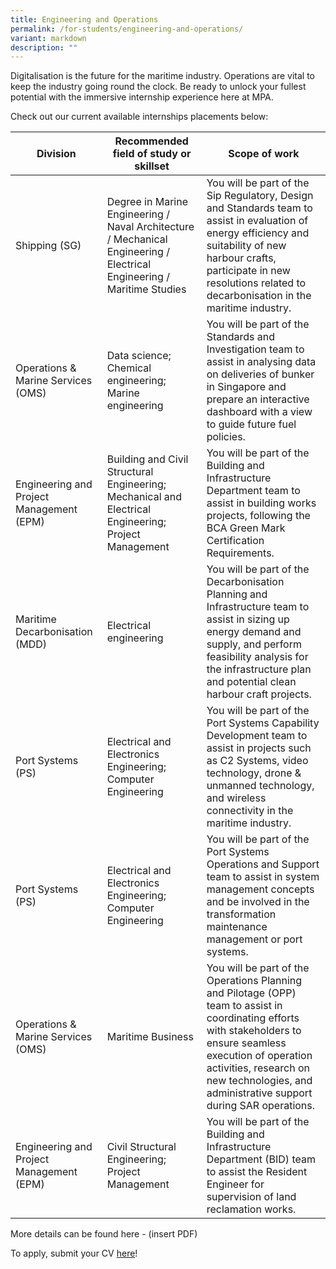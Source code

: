 ```yaml
---
title: Engineering and Operations
permalink: /for-students/engineering-and-operations/
variant: markdown
description: ""
---
```

Digitalisation is the future for the maritime industry. Operations are vital to keep the industry going round the clock. Be ready to unlock your fullest potential with the immersive internship experience here at MPA. 

Check out our current available internships placements below:

| Division | Recommended field of study or skillset | Scope of work |
| -------- | -------- | -------- |
| Shipping (SG)      | Degree in Marine Engineering / Naval Architecture / Mechanical Engineering / Electrical Engineering / Maritime Studies     | You will be part of the Sip Regulatory, Design and Standards team to assist in evaluation of energy efficiency and suitability of new harbour crafts, participate in new resolutions related to decarbonisation in the maritime industry.     |
| Operations & Marine Services (OMS)      | Data science; Chemical engineering; Marine engineering     | You will be part of the Standards and Investigation team to assist in analysing data on deliveries of bunker in Singapore and prepare an interactive dashboard with a view to guide future fuel policies.     |
| Engineering and Project Management (EPM)      | Building and Civil Structural Engineering; Mechanical and Electrical Engineering; Project Management     | You will be part of the Building and Infrastructure Department team to assist in building works projects, following the BCA Green Mark Certification Requirements.      |
| Maritime Decarbonisation (MDD)      | Electrical engineering     | You will be part of the Decarbonisation Planning and Infrastructure team to assist in sizing up energy demand and supply, and perform feasibility analysis for the infrastructure plan and potential clean harbour craft projects.     |
| Port Systems (PS)      | Electrical and Electronics Engineering; Computer Engineering     | You will be part of the Port Systems Capability Development team to assist in projects such as C2 Systems, video technology, drone & unmanned technology, and wireless connectivity in the maritime industry.     |
| Port Systems (PS)      | Electrical and Electronics Engineering; Computer Engineering     | You will be part of the Port Systems Operations and Support team to assist in system management concepts and be involved in the transformation maintenance management or port systems.     |
| Operations & Marine Services (OMS)     | Maritime Business     | You will be part of the Operations Planning and Pilotage (OPP) team to assist in coordinating efforts with stakeholders to ensure seamless execution of operation activities, research on new technologies, and administrative support during SAR operations.     |
| Engineering and Project Management (EPM)      | Civil Structural Engineering; Project Management     | You will be part of the Building and Infrastructure Department (BID) team to assist the Resident Engineer for supervision of land reclamation works.     |

More details can be found here - (insert PDF)

To apply, submit your CV [here](forms.sg)!